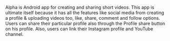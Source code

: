 Alpha is  Android app for creating and sharing short videos. This app is ultimate itself because 
it has all the features like social media from creating a profile & uploading videos too, like, 
share, comment and follow options. Users can share their particular profile also through the 
Profile share button on his profile. Also, users can link their Instagram profile and YouTube channel.
